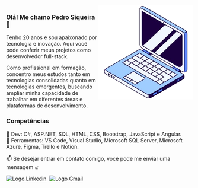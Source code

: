 
<img src="imagem/Imagem_GitHub-removebg-preview.png" alt="" align="right">

### Olá! Me chamo Pedro Siqueira 👋
<p align="left">
  Tenho 20 anos e sou apaixonado por tecnologia e inovação. Aqui você pode conferir meus projetos como desenvolvedor full-stack.
</p>

<p align="left">
Como profissional em formação, concentro meus estudos tanto em tecnologias consolidadas quanto em tecnologias emergentes, buscando ampliar minha capacidade de trabalhar em diferentes áreas e plataformas de desenvolvimento.
</p>

### Competências
<p align="left">
  🚀 Dev: C#, ASP.NET, SQL, HTML, CSS, Bootstrap, JavaScript e Angular.<br>
  🔧 Ferramentas: VS Code, Visual Studio, Microsoft SQL Server, Microsoft Azure, Figma, Trello e Notion.<br>
</p>

<p align="left">
  📫 Se desejar entrar em contato comigo, você pode me enviar uma mensagem ↙️
</p>
<div>
  <a href="https://www.linkedin.com/in/pedro-siqueira-pereira-bitarães-a130a9229/" target="_blank"><img src="https://img.shields.io/badge/LinkedIn-0077B5?style=for-the-badge&logo=linkedin&logoColor=white" alt="Logo Linkedin"></a>&nbsp
  <a href="mailto:pedrosiqueirapb@gmail.com" target="_blank"><img src="https://img.shields.io/badge/Gmail-D14836?style=for-the-badge&logo=gmail&logoColor=white" alt="Logo Gmail"></a>
</div>
